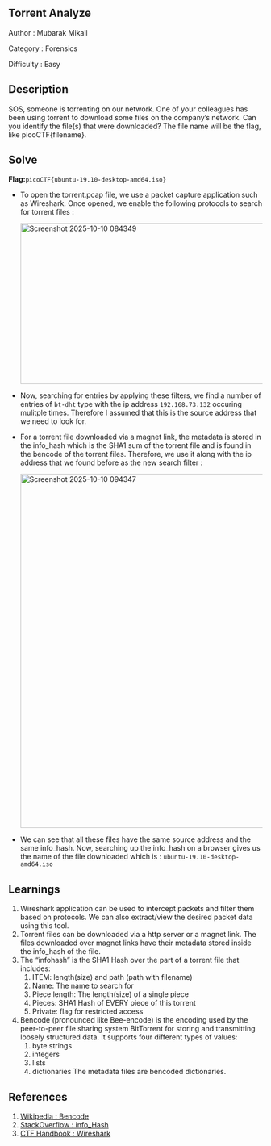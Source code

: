 ## Torrent Analyze
Author : Mubarak Mikail

Category : Forensics

Difficulty : Easy

## Description
SOS, someone is torrenting on our network.
One of your colleagues has been using torrent to download some files on the company’s network. Can you identify the file(s) that were downloaded? The file name will be the flag, like picoCTF{filename}.

## Solve
**Flag:**`picoCTF{ubuntu-19.10-desktop-amd64.iso}`

- To open the torrent.pcap file, we use a packet capture application such as Wireshark. Once opened, we enable the following protocols to search for torrent files : 

   <img width="1230" height="319" alt="Screenshot 2025-10-10 084349" src="https://github.com/user-attachments/assets/f35d4176-6f13-4f53-ac86-9d8f09e254ad" />

- Now, searching for entries by applying these filters, we find a number of entries of `bt-dht` type with the ip address `192.168.73.132` occuring mulitple times. Therefore I assumed that this is the source address that we need to look for. 
- For a torrent file downloaded via a magnet link, the metadata is stored in the info_hash which is the SHA1 sum of the torrent file and is found in the bencode of the torrent files. Therefore, we use it along with the ip address that we found before as the new search filter :
   
   <img width="1318" height="702" alt="Screenshot 2025-10-10 094347" src="https://github.com/user-attachments/assets/8009623c-527c-4eed-88ec-cfebc9818bd9" />

- We can see that all these files have the same source address and the same info_hash. Now, searching up the info_hash on a browser gives us the name of the file downloaded which is : `ubuntu-19.10-desktop-amd64.iso`

## Learnings
1. Wireshark application can be used to intercept packets and filter them based on protocols. We can also extract/view the desired packet data using this tool.
2. Torrent files can be downloaded via a http server or a magnet link. The files downloaded over magnet links have their metadata stored inside the info_hash of the file. 
3. The “infohash” is the SHA1 Hash over the part of a torrent file that includes:
   1. ITEM: length(size) and path (path with filename)
   2. Name: The name to search for
   3. Piece length: The length(size) of a single piece
   4. Pieces: SHA1 Hash of EVERY piece of this torrent
   5. Private: flag for restricted access
4. Bencode (pronounced like Bee-encode) is the encoding used by the peer-to-peer file sharing system BitTorrent for storing and transmitting loosely structured data. It supports four different types of values:
   1. byte strings
   2. integers
   3. lists
   4. dictionaries
The metadata files are bencoded dictionaries.

## References
1. [Wikipedia : Bencode](https://en.wikipedia.org/wiki/Bencode)
2. [StackOverflow : info_Hash](https://stackoverflow.com/questions/28348678/what-exactly-is-the-info-hash-in-a-torrent-file)
3. [CTF Handbook : Wireshark](https://ctf101.org/forensics/what-is-wireshark/)
